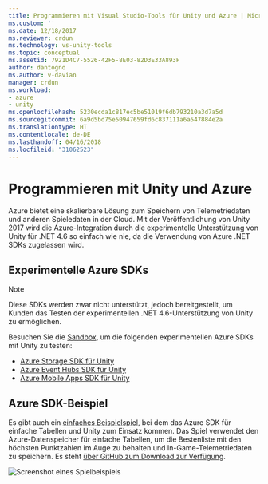 ```yaml
---
title: Programmieren mit Visual Studio-Tools für Unity und Azure | Microsoft-Dokumentation
ms.custom: ''
ms.date: 12/18/2017
ms.reviewer: crdun
ms.technology: vs-unity-tools
ms.topic: conceptual
ms.assetid: 7921D4C7-5526-42F5-8E03-82D3E33A893F
author: dantogno
ms.author: v-davian
manager: crdun
ms.workload:
- azure
- unity
ms.openlocfilehash: 5230ecda1c817ec5be51019f6db793210a3d7a5d
ms.sourcegitcommit: 6a9d5bd75e50947659fd6c837111a6a547884e2a
ms.translationtype: HT
ms.contentlocale: de-DE
ms.lasthandoff: 04/16/2018
ms.locfileid: "31062523"
---
```

# <a name="programming-with-unity-and-azure"></a>Programmieren mit Unity und Azure

Azure bietet eine skalierbare Lösung zum Speichern von Telemetriedaten und anderen Spieledaten in der Cloud. Mit der Veröffentlichung von Unity 2017 wird die Azure-Integration durch die experimentelle Unterstützung von Unity für .NET 4.6 so einfach wie nie, da die Verwendung von Azure .NET SDKs zugelassen wird.

## <a name="experimental-azure-sdks"></a>Experimentelle Azure SDKs

> [!NOTE]
> Diese SDKs werden zwar nicht unterstützt, jedoch bereitgestellt, um Kunden das Testen der experimentellen .NET 4.6-Unterstützung von Unity zu ermöglichen.

Besuchen Sie die [Sandbox](/sandbox/), um die folgenden experimentellen Azure SDKs mit Unity zu testen:

* [Azure Storage SDK für Unity](https://aka.ms/azstoragegamedev)
* [Azure Event Hubs SDK für Unity](https://aka.ms/azeventhubsgamedev)
* [Azure Mobile Apps SDK für Unity](https://aka.ms/azmobileappsgamedev)

## <a name="azure-sdk-sample"></a>Azure SDK-Beispiel

Es gibt auch ein [einfaches Beispielspiel](https://aka.ms/azmobileappsracer), bei dem das Azure SDK für einfache Tabellen und Unity zum Einsatz kommen. Das Spiel verwendet den Azure-Datenspeicher für einfache Tabellen, um die Bestenliste mit den höchsten Punktzahlen im Auge zu behalten und In-Game-Telemetriedaten zu speichern. Es steht [über GitHub zum Download zur Verfügung](https://aka.ms/azsamples-unity).

![Screenshot eines Spielbeispiels](media/vstu_azure-test-sample-game-image2.png)
